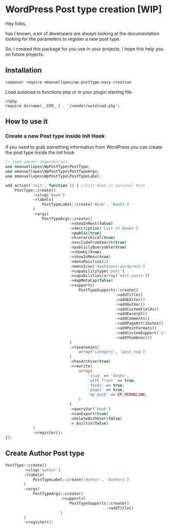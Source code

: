 # WordPress Post type creation [WIP]

Hey folks,

has I known, a lot of developers are always looking at the documentation looking for the parameters to register a new
post type.

So, I created this package for you use in your projects, I hope this help you on future projects.

## Installation

```bash
composer require emanuellopes/wp.posttype-easy-creation
```

Load autoload in functions.php or in your plugin starting file.

```
<?php
require dirname(__DIR__) . '/vendor/autoload.php';
```

## How to use it

### Create a new Post type inside Init Hook

if you need to grab something information from WordPress you can create the post type inside the init hook

```php
// load vendor dependencies.
use emanuellopes\WpPostType\PostType;
use emanuellopes\WpPostType\PostTypeArgs;
use emanuellopes\WpPostType\PostTypeLabel;

add_action('init', function () { //Init Hook is optional here
    PostType::create()
            ->slug('book')
            ->labels(
                PostTypeLabel::create('Book', 'Books')
            )
            ->args(
                PostTypeArgs::create()
                            ->showInRest(false)
                            ->description('List of Books')
                            ->public(true)
                            ->hierarchical(true)
                            ->excludeFromSearch(true)
                            ->publiclyQueryable(true)
                            ->showUi(true)
                            ->showInMenu(true)
                            ->menuPosition(2)
                            ->menuIcon('dashicons-wordpress')
                            ->capabilityType('post')
                            ->capabilities(array('edit_posts'))
                            ->mapMetaCap(false)
                            ->supports(
                                PostTypeSupports::create()
                                                ->addTitle()
                                                ->addEditor()
                                                ->addAuthor()
                                                ->addCustomFields()
                                                ->addExcerpt()
                                                ->addComments()
                                                ->addPageAttributes()
                                                ->addPostFormats()
                                                ->addCustomSupport('a', 'b')
                                                ->addThumbnail()
                            )
                            ->taxonomies(
                                array('category', 'post_tag')
                            )
                            ->hasArchive(true)
                            ->rewrite(
                                array(
                                    'slug' => 'books',
                                    'with_front' => true,
                                    'feeds' => true,
                                    'pages' => true,
                                    'ep_mask' => EP_PERMALINK,
                                )
                            )
                            ->queryVar('book')
                            ->canExport(true)
                            ->deleteWithUser(false)
                            ->_builtin(false)
            )
            ->register();
});
```

## Create Author Post type
```php
PostType::create()
        ->slug('author')
        ->labels(
            PostTypeLabel::create('Author', 'Authors')
        )
        ->args(
            PostTypeArgs::create()
                        ->supports(
                            PostTypeSupports::create()
                                            ->addTitle()
                        )
        )
        ->register();
```